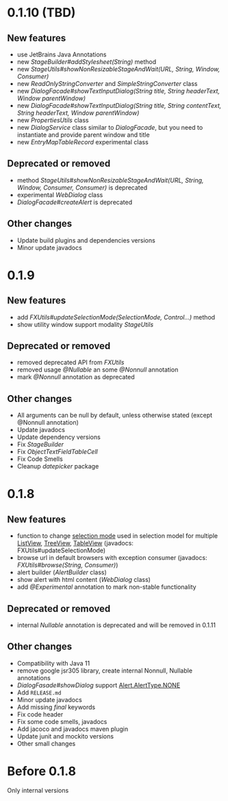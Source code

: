 <!--
# (TBD next version)
## New features
## Deprecated or removed
## Other changes
-->

# 0.1.10 (TBD)
## New features
+ use JetBrains Java Annotations
+ new *StageBuilder#addStylesheet(String)* method
+ new *StageUtils#showNonResizableStageAndWait(URL, String, Window, Consumer<T>)*
+ new *ReadOnlyStringConverter* and *SimpleStringConverter* class
+ new *DialogFacade#showTextInputDialog(String title, String headerText, Window parentWindow)*
+ new *DialogFacade#showTextInputDialog(String title, String contentText, String headerText, Window parentWindow)*
+ new *PropertiesUtils* class
+ new *DialogService* class similar to *DialogFacade*, but you need to instantiate and provide parent window and title
+ new *EntryMapTableRecord* experimental class
## Deprecated or removed
- method *StageUtils#showNonResizableStageAndWait(URL, String, Window, Consumer<T>, Consumer<T>)* is deprecated
- experimental *WebDialog* class
- *DialogFacade#createAlert* is deprecated
## Other changes
* Update build plugins and dependencies versions
* Minor update javadocs

# 0.1.9
## New features
+ add *FXUtils#updateSelectionMode(SelectionMode, Control...)* method
+ show utility window support modality *StageUtils*
## Deprecated or removed
- removed deprecated API from *FXUtils*
- removed usage *@Nullable* an some *@Nonnull* annotation
- mark *@Nonnull* annotation as deprecated
## Other changes
* All arguments can be null by default, unless otherwise stated (except @Nonnull annotation)
* Update javadocs
* Update dependency versions
* Fix *StageBuilder*
* Fix *ObjectTextFieldTableCell*
* Fix Code Smells
* Cleanup *datepicker* package

# 0.1.8
## New features
+ function to change [selection mode](https://openjfx.io/javadoc/11/javafx.controls/javafx/scene/control/SelectionMode.html) used in selection model for multiple
  [ListView](https://openjfx.io/javadoc/11/javafx.controls/javafx/scene/control/ListView.html),
  [TreeView](https://openjfx.io/javadoc/11/javafx.controls/javafx/scene/control/TreeView.html),
  [TableView](https://openjfx.io/javadoc/11/javafx.controls/javafx/scene/control/TableView.html)
  (javadocs: FXUtils#updateSelectionMode)
+ browse url in default browsers with exception consumer (javadocs: *FXUtils#browse(String, Consumer)*)
+ alert builder (*AlertBuilder* class)
+ show alert with html content (*WebDialog* class)
+ add *@Experimental* annotation to mark non-stable functionality

## Deprecated or removed
- internal *Nullable* annotation is deprecated and will be removed in 0.1.11

## Other changes
* Compatibility with Java 11
* remove google jsr305 library, create internal Nonnull, Nullable annotations
* *DialogFasade#showDialog* support [Alert.AlertType.NONE](https://openjfx.io/javadoc/11/javafx.controls/javafx/scene/control/Alert.AlertType.html#NONE)
* Add `RELEASE.md`
* Minor update javadocs
* Add missing _final_ keywords
* Fix code header
* Fix some code smells, javadocs
* Add jacoco and javadocs maven plugin
* Update junit and mockito versions
* Other small changes

# Before 0.1.8
Only internal versions
